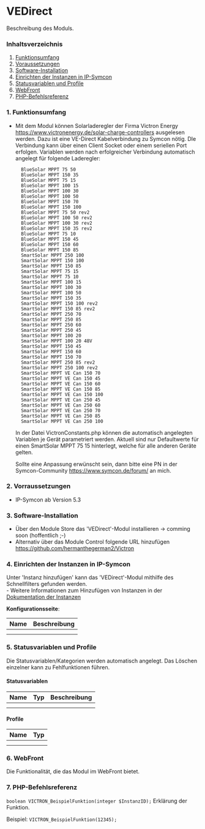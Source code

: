 # VEDirect
Beschreibung des Moduls.

### Inhaltsverzeichnis

1. [Funktionsumfang](#1-funktionsumfang)
2. [Voraussetzungen](#2-voraussetzungen)
3. [Software-Installation](#3-software-installation)
4. [Einrichten der Instanzen in IP-Symcon](#4-einrichten-der-instanzen-in-ip-symcon)
5. [Statusvariablen und Profile](#5-statusvariablen-und-profile)
6. [WebFront](#6-webfront)
7. [PHP-Befehlsreferenz](#7-php-befehlsreferenz)

### 1. Funktionsumfang

* Mit dem Modul können Solarladeregler der Firma Victron Energy https://www.victronenergy.de/solar-charge-controllers ausgelesen werden.
Dazu ist eine VE-Direct Kabelverbindung zu Symcon nötig.
DIe Verbindung kann über einen Client Socket oder einem seriellen Port erfolgen. 
Variablen werden nach erfolgreicher Verbindung automatisch angelegt für folgende Laderegler:

        BlueSolar MPPT 75 50
        BlueSolar MPPT 150 35
        BlueSolar MPPT 75 15
        BlueSolar MPPT 100 15
        BlueSolar MPPT 100 30
        BlueSolar MPPT 100 50
        BlueSolar MPPT 150 70
        BlueSolar MPPT 150 100
        BlueSolar MPPT 75 50 rev2
        BlueSolar MPPT 100 50 rev2
        BlueSolar MPPT 100 30 rev2
        BlueSolar MPPT 150 35 rev2
        BlueSolar MPPT 75 10
        BlueSolar MPPT 150 45
        BlueSolar MPPT 150 60
        BlueSolar MPPT 150 85
        SmartSolar MPPT 250 100
        SmartSolar MPPT 150 100
        SmartSolar MPPT 150 85
        SmartSolar MPPT 75 15
        SmartSolar MPPT 75 10
        SmartSolar MPPT 100 15
        SmartSolar MPPT 100 30
        SmartSolar MPPT 100 50
        SmartSolar MPPT 150 35
        SmartSolar MPPT 150 100 rev2
        SmartSolar MPPT 150 85 rev2
        SmartSolar MPPT 250 70
        SmartSolar MPPT 250 85
        SmartSolar MPPT 250 60
        SmartSolar MPPT 250 45
        SmartSolar MPPT 100 20
        SmartSolar MPPT 100 20 48V
        SmartSolar MPPT 150 45
        SmartSolar MPPT 150 60
        SmartSolar MPPT 150 70
        SmartSolar MPPT 250 85 rev2
        SmartSolar MPPT 250 100 rev2
        SmartSolar MPPT VE Can 150 70
        SmartSolar MPPT VE Can 150 45
        SmartSolar MPPT VE Can 150 60
        SmartSolar MPPT VE Can 150 85
        SmartSolar MPPT VE Can 150 100
        SmartSolar MPPT VE Can 250 45
        SmartSolar MPPT VE Can 250 60
        SmartSolar MPPT VE Can 250 70
        SmartSolar MPPT VE Can 250 85
        SmartSolar MPPT VE Can 250 100

    In der Datei VictronConstants.php können die automatisch angelegten Variablen je Gerät parametriert werden.
    Aktuell sind nur Defaultwerte für einen SmartSolar MPPT 75 15 hinterlegt, welche für alle anderen Geräte gelten.
    
    Sollte eine Anpassung erwünscht sein, dann bitte eine PN in der Symcon-Community https://www.symcon.de/forum/ an mich.
    
    
### 2. Vorraussetzungen

- IP-Symcon ab Version 5.3

### 3. Software-Installation

* Über den Module Store das 'VEDirect'-Modul installieren -> comming soon (hoffentlich ;-)
* Alternativ über das Module Control folgende URL hinzufügen https://github.com/hermanthegerman2/Victron

### 4. Einrichten der Instanzen in IP-Symcon

 Unter 'Instanz hinzufügen' kann das 'VEDirect'-Modul mithilfe des Schnellfilters gefunden werden.  
	- Weitere Informationen zum Hinzufügen von Instanzen in der [Dokumentation der Instanzen](https://www.symcon.de/service/dokumentation/konzepte/instanzen/#Instanz_hinzufügen)

__Konfigurationsseite__:

Name     | Beschreibung
-------- | ------------------
         |
         |

### 5. Statusvariablen und Profile

Die Statusvariablen/Kategorien werden automatisch angelegt. Das Löschen einzelner kann zu Fehlfunktionen führen.

#### Statusvariablen

Name   | Typ     | Beschreibung
------ | ------- | ------------
       |         |
       |         |

#### Profile

Name   | Typ
------ | -------
       |
       |

### 6. WebFront

Die Funktionalität, die das Modul im WebFront bietet.

### 7. PHP-Befehlsreferenz

`boolean VICTRON_BeispielFunktion(integer $InstanzID);`
Erklärung der Funktion.

Beispiel:
`VICTRON_BeispielFunktion(12345);`